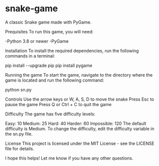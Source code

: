 # snake-game
A classic Snake game made with PyGame.

Prequisites
To run this game, you will need:

-Python 3.8 or newer -PyGame

Installation
To install the required dependencies, run the following commands in a terminal:

pip install --upgrade pip pip install pygame

Running the game
To start the game, navigate to the directory where the game is located and run the following command:

python sn.py

Controls
Use the arrow keys or W, A, S, D to move the snake Press Esc to pause the game Press Q or Ctrl + C to quit the game

Difficulty
The game has five difficulty levels:

Easy: 10 Medium: 25 Hard: 40 Harder: 60 Impossible: 120 The default difficulty is Medium. To change the difficulty, edit the difficulty variable in the sn.py file.

License
This project is licensed under the MIT License - see the LICENSE file for details.

I hope this helps! Let me know if you have any other questions.
